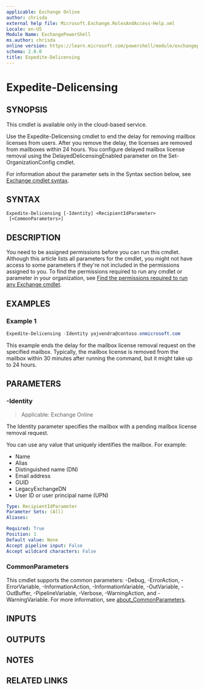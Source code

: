 ```yaml
---
applicable: Exchange Online
author: chrisda
external help file: Microsoft.Exchange.RolesAndAccess-Help.xml
Locale: en-US
Module Name: ExchangePowerShell
ms.author: chrisda
online version: https://learn.microsoft.com/powershell/module/exchangepowershell/expedite-delicensing
schema: 2.0.0
title: Expedite-Delicensing
---
```


# Expedite-Delicensing

## SYNOPSIS
This cmdlet is available only in the cloud-based service.

Use the Expedite-Delicensing cmdlet to end the delay for removing mailbox licenses from users. After you remove the delay, the licenses are removed from mailboxes within 24 hours. You configure delayed mailbox license removal using the DelayedDelicensingEnabled parameter on the Set-OrganizationConfig cmdlet.

For information about the parameter sets in the Syntax section below, see [Exchange cmdlet syntax](https://learn.microsoft.com/powershell/exchange/exchange-cmdlet-syntax).

## SYNTAX

```
Expedite-Delicensing [-Identity] <RecipientIdParameter>
 [<CommonParameters>]
```

## DESCRIPTION
You need to be assigned permissions before you can run this cmdlet. Although this article lists all parameters for the cmdlet, you might not have access to some parameters if they're not included in the permissions assigned to you. To find the permissions required to run any cmdlet or parameter in your organization, see [Find the permissions required to run any Exchange cmdlet](https://learn.microsoft.com/powershell/exchange/find-exchange-cmdlet-permissions).

## EXAMPLES

### Example 1
```powershell
Expedite-Delicensing -Identity yajvendra@contoso.onmicrosoft.com
```

This example ends the delay for the mailbox license removal request on the specified mailbox. Typically, the mailbox license is removed from the mailbox within 30 minutes after running the command, but it might take up to 24 hours.

## PARAMETERS

### -Identity

> Applicable: Exchange Online

The Identity parameter specifies the mailbox with a pending mailbox license removal request.

You can use any value that uniquely identifies the mailbox. For example:

- Name
- Alias
- Distinguished name (DN)
- Email address
- GUID
- LegacyExchangeDN
- User ID or user principal name (UPN)

```yaml
Type: RecipientIdParameter
Parameter Sets: (All)
Aliases:

Required: True
Position: 1
Default value: None
Accept pipeline input: False
Accept wildcard characters: False
```

### CommonParameters
This cmdlet supports the common parameters: -Debug, -ErrorAction, -ErrorVariable, -InformationAction, -InformationVariable, -OutVariable, -OutBuffer, -PipelineVariable, -Verbose, -WarningAction, and -WarningVariable. For more information, see [about_CommonParameters](https://go.microsoft.com/fwlink/p/?LinkID=113216).

## INPUTS

## OUTPUTS

## NOTES

## RELATED LINKS

